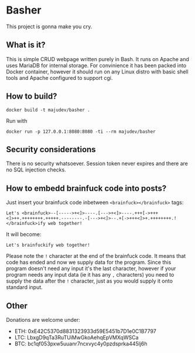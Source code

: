 # Basher

This project is gonna make you cry.

## What is it?

This is simple CRUD webpage written purely in Bash. It runs on Apache and uses
MariaDB for internal storage. For convinience it has been packed into Docker
container, however it should run on any Linux distro with basic shell tools and
Apache configured to support cgi.

## How to build?

```
docker build -t majudev/basher .
```

Run with
```
docker run -p 127.0.0.1:8080:8080 -ti --rm majudev/basher
```

## Security considerations

There is no security whatsoever. Session token never expires and there are no SQL injection checks.

## How to embedd brainfuck code into posts?
Just insert your brainfuck code inbetween `<brainfuck></brainfuck>` tags:

```
Let's <brainfuck>--[----->+<]>----.[--->+<]>----.+++[->+++<]>++.++++++++.+++++.--------.-[--->+<]>--.+[->+++<]>+.++++++++.!</brainfuck>ify web together!
```

It will become:

```
Let's brainfuckify web together!
```

Please note the `!` character at the end of the brainfuck code. It means that code has ended and now we supply data for the program.
Since this program doesn't need any input it's the last character, however if your program needs any input data (ie it has any
`,` characters) you need to supply the data after the `!` character, just as you would supply it onto standard input.

## Other

Donations are welcome under:
- ETH: 0xE42C5370d8831323933d59E5451b7D1e0C1B7797
- LTC: LbxgD9qTa3RuTUiMwGkoAehqEpVMXqWSCa
- BTC: bc1qf053pxw5uuanr7ncxvyc4y0pzdsprka445lj6h
